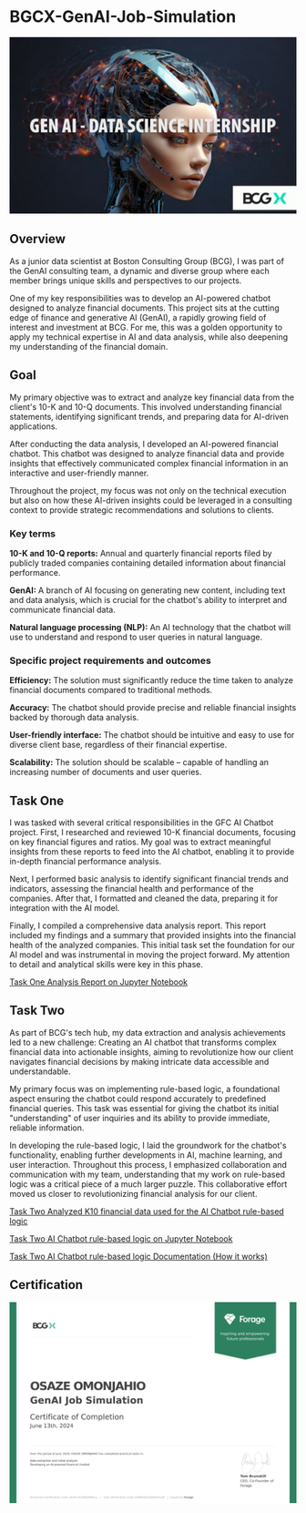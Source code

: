 # BGCX-GenAI-Job-Simulation

![](cover.jpg)

## Overview

As a junior data scientist at Boston Consulting Group (BCG), I was part of the GenAI consulting team, a dynamic and diverse group where each member brings unique skills and perspectives to our projects.

One of my key responsibilities was to develop an AI-powered chatbot designed to analyze financial documents. This project sits at the cutting edge of finance and generative AI (GenAI), a rapidly growing field of interest and investment at BCG. For me, this was a golden opportunity to apply my technical expertise in AI and data analysis, while also deepening my understanding of the financial domain.

## Goal

My primary objective was to extract and analyze key financial data from the client's 10-K and 10-Q documents. This involved understanding financial statements, identifying significant trends, and preparing data for AI-driven applications.

After conducting the data analysis, I developed an AI-powered financial chatbot. This chatbot was designed to analyze financial data and provide insights that effectively communicated complex financial information in an interactive and user-friendly manner.

Throughout the project, my focus was not only on the technical execution but also on how these AI-driven insights could be leveraged in a consulting context to provide strategic recommendations and solutions to clients.

### Key terms

**10-K and 10-Q reports:** Annual and quarterly financial reports filed by publicly traded companies containing detailed information about financial performance.

**GenAI:** A branch of AI focusing on generating new content, including text and data analysis, which is crucial for the chatbot's ability to interpret and communicate financial data.

**Natural language processing (NLP):** An AI technology that the chatbot will use to understand and respond to user queries in natural language.
 
### Specific project requirements and outcomes

**Efficiency:** The solution must significantly reduce the time taken to analyze financial documents compared to traditional methods.

**Accuracy:** The chatbot should provide precise and reliable financial insights backed by thorough data analysis.

**User-friendly interface:** The chatbot should be intuitive and easy to use for diverse client base, regardless of their financial expertise.

**Scalability:** The solution should be scalable – capable of handling an increasing number of documents and user queries.

## Task One

I was tasked with several critical responsibilities in the GFC AI Chatbot project. First, I researched and reviewed 10-K financial documents, focusing on key financial figures and ratios. My goal was to extract meaningful insights from these reports to feed into the AI chatbot, enabling it to provide in-depth financial performance analysis.

Next, I performed basic analysis to identify significant financial trends and indicators, assessing the financial health and performance of the companies. After that, I formatted and cleaned the data, preparing it for integration with the AI model.

Finally, I compiled a comprehensive data analysis report. This report included my findings and a summary that provided insights into the financial health of the analyzed companies. This initial task set the foundation for our AI model and was instrumental in moving the project forward. My attention to detail and analytical skills were key in this phase.

[Task One Analysis Report on Jupyter Notebook](https://github.com/Henryzeze/BGCX-GenAI-Job-Simulation/blob/main/Analysis_Report.ipynb)

## Task Two

As part of BCG's tech hub, my data extraction and analysis achievements led to a new challenge: Creating an AI chatbot that transforms complex financial data into actionable insights, aiming to revolutionize how our client navigates financial decisions by making intricate data accessible and understandable.

My primary focus was on implementing rule-based logic, a foundational aspect ensuring the chatbot could respond accurately to predefined financial queries. This task was essential for giving the chatbot its initial "understanding" of user inquiries and its ability to provide immediate, reliable information.

In developing the rule-based logic, I laid the groundwork for the chatbot's functionality, enabling further developments in AI, machine learning, and user interaction. Throughout this process, I emphasized collaboration and communication with my team, understanding that my work on rule-based logic was a critical piece of a much larger puzzle. This collaborative effort moved us closer to revolutionizing financial analysis for our client.

[Task Two Analyzed K10 financial data used for the AI Chatbot rule-based logic](https://github.com/Henryzeze/BGCX-GenAI-Job-Simulation/blob/main/K10_filings%20final.xlsx)

[Task Two AI Chatbot rule-based logic on Jupyter Notebook](https://github.com/Henryzeze/BGCX-GenAI-Job-Simulation/blob/main/K10_filings%20final.xlsx)

[Task Two AI Chatbot rule-based logic Documentation (How it works)](https://github.com/Henryzeze/BGCX-GenAI-Job-Simulation/blob/main/Chatbot%20Documentation.pdf)

## Certification

![](completion_certificate.jpg)
